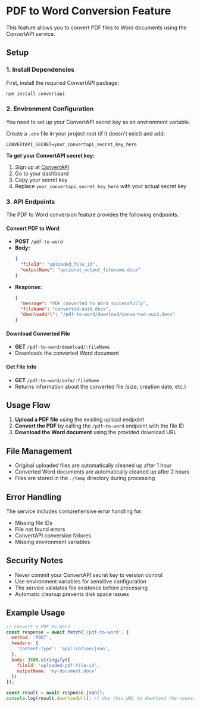 # PDF to Word Conversion Feature

This feature allows you to convert PDF files to Word documents using the ConvertAPI service.

## Setup

### 1. Install Dependencies

First, install the required ConvertAPI package:

```bash
npm install convertapi
```

### 2. Environment Configuration

You need to set up your ConvertAPI secret key as an environment variable. 

Create a `.env` file in your project root (if it doesn't exist) and add:

```env
CONVERTAPI_SECRET=your_convertapi_secret_key_here
```

**To get your ConvertAPI secret key:**
1. Sign up at [ConvertAPI](https://www.convertapi.com/)
2. Go to your dashboard
3. Copy your secret key
4. Replace `your_convertapi_secret_key_here` with your actual secret key

### 3. API Endpoints

The PDF to Word conversion feature provides the following endpoints:

#### Convert PDF to Word
- **POST** `/pdf-to-word`
- **Body:**
  ```json
  {
    "fileId": "uploaded_file_id",
    "outputName": "optional_output_filename.docx"
  }
  ```
- **Response:**
  ```json
  {
    "message": "PDF converted to Word successfully",
    "fileName": "converted-uuid.docx",
    "downloadUrl": "/pdf-to-word/download/converted-uuid.docx"
  }
  ```

#### Download Converted File
- **GET** `/pdf-to-word/download/:fileName`
- Downloads the converted Word document

#### Get File Info
- **GET** `/pdf-to-word/info/:fileName`
- Returns information about the converted file (size, creation date, etc.)

## Usage Flow

1. **Upload a PDF file** using the existing upload endpoint
2. **Convert the PDF** by calling the `/pdf-to-word` endpoint with the file ID
3. **Download the Word document** using the provided download URL

## File Management

- Original uploaded files are automatically cleaned up after 1 hour
- Converted Word documents are automatically cleaned up after 2 hours
- Files are stored in the `./temp` directory during processing

## Error Handling

The service includes comprehensive error handling for:
- Missing file IDs
- File not found errors
- ConvertAPI conversion failures
- Missing environment variables

## Security Notes

- Never commit your ConvertAPI secret key to version control
- Use environment variables for sensitive configuration
- The service validates file existence before processing
- Automatic cleanup prevents disk space issues

## Example Usage

```javascript
// Convert a PDF to Word
const response = await fetch('/pdf-to-word', {
  method: 'POST',
  headers: {
    'Content-Type': 'application/json',
  },
  body: JSON.stringify({
    fileId: 'uploaded-pdf-file-id',
    outputName: 'my-document.docx'
  })
});

const result = await response.json();
console.log(result.downloadUrl); // Use this URL to download the converted file
```
